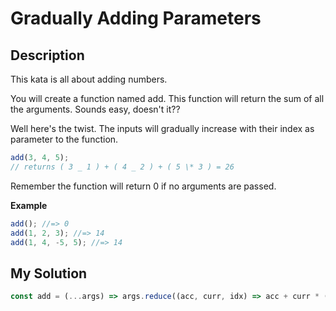 # Gradually Adding Parameters

## Description

This kata is all about adding numbers.

You will create a function named add. This function will return the sum of all the arguments. Sounds easy, doesn't it??

Well here's the twist. The inputs will gradually increase with their index as parameter to the function.

```js
add(3, 4, 5);
// returns ( 3 _ 1 ) + ( 4 _ 2 ) + ( 5 \* 3 ) = 26
```

Remember the function will return 0 if no arguments are passed.

**Example**

```js
add(); //=> 0
add(1, 2, 3); //=> 14
add(1, 4, -5, 5); //=> 14
```

## My Solution

```js
const add = (...args) => args.reduce((acc, curr, idx) => acc + curr * (idx + 1), 0);
```
